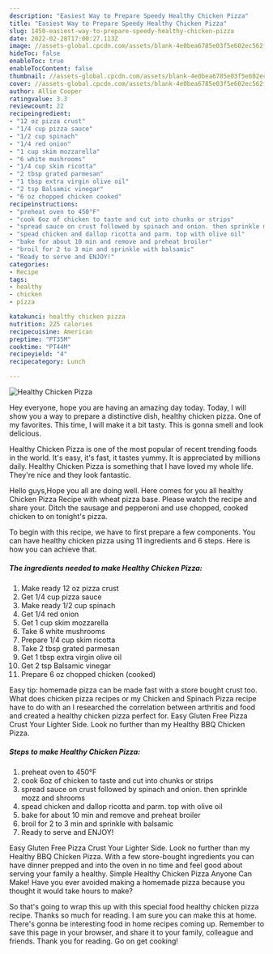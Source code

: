 ```yaml
---
description: "Easiest Way to Prepare Speedy Healthy Chicken Pizza"
title: "Easiest Way to Prepare Speedy Healthy Chicken Pizza"
slug: 1450-easiest-way-to-prepare-speedy-healthy-chicken-pizza
date: 2022-02-28T17:00:27.113Z
image: //assets-global.cpcdn.com/assets/blank-4e0bea6785e03f5e602ec562f230caae08da540cada707380b4fe1bbebba43da.png
hideToc: false
enableToc: true
enableTocContent: false
thumbnail: //assets-global.cpcdn.com/assets/blank-4e0bea6785e03f5e602ec562f230caae08da540cada707380b4fe1bbebba43da.png
cover: //assets-global.cpcdn.com/assets/blank-4e0bea6785e03f5e602ec562f230caae08da540cada707380b4fe1bbebba43da.png
author: Allie Cooper
ratingvalue: 3.3
reviewcount: 22
recipeingredient:
- "12 oz pizza crust"
- "1/4 cup pizza sauce"
- "1/2 cup spinach"
- "1/4 red onion"
- "1 cup skim mozzarella"
- "6 white mushrooms"
- "1/4 cup skim ricotta"
- "2 tbsp grated parmesan"
- "1 tbsp extra virgin olive oil"
- "2 tsp Balsamic vinegar"
- "6 oz chopped chicken cooked"
recipeinstructions:
- "preheat oven to 450°F"
- "cook 6oz of chicken to taste and cut into chunks or strips"
- "spread sauce on crust followed by spinach and onion. then sprinkle mozz and shrooms"
- "spead chicken and dallop ricotta and parm. top with olive oil"
- "bake for about 10 min and remove and preheat broiler"
- "broil for 2 to 3 min and sprinkle with balsamic"
- "Ready to serve and ENJOY!"
categories:
- Recipe
tags:
- healthy
- chicken
- pizza

katakunci: healthy chicken pizza 
nutrition: 225 calories
recipecuisine: American
preptime: "PT35M"
cooktime: "PT44M"
recipeyield: "4"
recipecategory: Lunch

---
```



![Healthy Chicken Pizza](//assets-global.cpcdn.com/assets/blank-4e0bea6785e03f5e602ec562f230caae08da540cada707380b4fe1bbebba43da.png)

Hey everyone, hope you are having an amazing day today. Today, I will show you a way to prepare a distinctive dish, healthy chicken pizza. One of my favorites. This time, I will make it a bit tasty. This is gonna smell and look delicious.

Healthy Chicken Pizza is one of the most popular of recent trending foods in the world. It's easy, it's fast, it tastes yummy. It is appreciated by millions daily. Healthy Chicken Pizza is something that I have loved my whole life. They're nice and they look fantastic.

Hello guys,Hope you all are doing well. Here comes for you all healthy Chicken Pizza Recipe with wheat pizza base. Please watch the recipe and share your. Ditch the sausage and pepperoni and use chopped, cooked chicken to on tonight&#39;s pizza.


To begin with this recipe, we have to first prepare a few components. You can have healthy chicken pizza using 11 ingredients and 6 steps. Here is how you can achieve that.

<!--inarticleads1-->

##### The ingredients needed to make Healthy Chicken Pizza:

1. Make ready 12 oz pizza crust
1. Get 1/4 cup pizza sauce
1. Make ready 1/2 cup spinach
1. Get 1/4 red onion
1. Get 1 cup skim mozzarella
1. Take 6 white mushrooms
1. Prepare 1/4 cup skim ricotta
1. Take 2 tbsp grated parmesan
1. Get 1 tbsp extra virgin olive oil
1. Get 2 tsp Balsamic vinegar
1. Prepare 6 oz chopped chicken (cooked)


Easy tip: homemade pizza can be made fast with a store bought crust too. What does chicken pizza recipes or my Chicken and Spinach Pizza recipe have to do with an I researched the correlation between arthritis and food and created a healthy chicken pizza perfect for. Easy Gluten Free Pizza Crust Your Lighter Side. Look no further than my Healthy BBQ Chicken Pizza. 

<!--inarticleads2-->

##### Steps to make Healthy Chicken Pizza:

1. preheat oven to 450°F
1. cook 6oz of chicken to taste and cut into chunks or strips
1. spread sauce on crust followed by spinach and onion. then sprinkle mozz and shrooms
1. spead chicken and dallop ricotta and parm. top with olive oil
1. bake for about 10 min and remove and preheat broiler
1. broil for 2 to 3 min and sprinkle with balsamic
1. Ready to serve and ENJOY!

Easy Gluten Free Pizza Crust Your Lighter Side. Look no further than my Healthy BBQ Chicken Pizza. With a few store-bought ingredients you can have dinner prepped and into the oven in no time and feel good about serving your family a healthy. Simple Healthy Chicken Pizza Anyone Can Make! Have you ever avoided making a homemade pizza because you thought it would take hours to make? 

So that's going to wrap this up with this special food healthy chicken pizza recipe. Thanks so much for reading. I am sure you can make this at home. There's gonna be interesting food in home recipes coming up. Remember to save this page in your browser, and share it to your family, colleague and friends. Thank you for reading. Go on get cooking!
